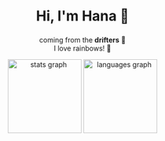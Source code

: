 <h1 align="center">Hi, I'm Hana 👋</h1>

###

<p align="center">
  coming from the <b>drifters</b> 🤭<br>
  I love rainbows! 🌈<br>
</p> 

<div align="center">
  <img src="https://github-readme-stats.vercel.app/api?username=hanmarine&hide_title=false&hide_rank=false&show_icons=true&include_all_commits=true&count_private=true&disable_animations=false&theme=algolia&locale=en&hide_border=false" height="150" alt="stats graph"  />
  <img src="https://github-readme-stats.vercel.app/api/top-langs?username=hanmarine&locale=en&hide_title=false&layout=compact&card_width=320&langs_count=5&theme=algolia&hide_border=false" height="150" alt="languages graph"  />
</div>
